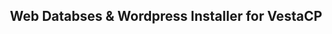 <html> 
<head>
<body>
<center><h2> Web Databses & Wordpress Installer for VestaCP </h2> </center>
</body>
</head>
</html>